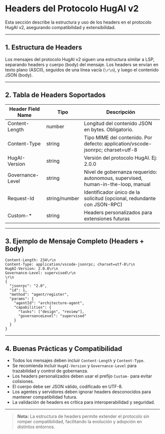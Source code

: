 # Headers del Protocolo HugAI v2

Esta sección describe la estructura y uso de los headers en el protocolo HugAI v2, asegurando compatibilidad y extensibilidad.

---

## 1. Estructura de Headers

Los mensajes del protocolo HugAI v2 siguen una estructura similar a LSP, separando headers y cuerpo (body) del mensaje. Los headers se envían en texto plano (ASCII), seguidos de una línea vacía (`\r\n`), y luego el contenido JSON (body).

---

## 2. Tabla de Headers Soportados

| Header Field Name   | Tipo    | Descripción                                                                 |
|-------------------- |---------|-----------------------------------------------------------------------------|
| Content-Length      | number  | Longitud del contenido JSON en bytes. Obligatorio.                          |
| Content-Type        | string  | Tipo MIME del contenido. Por defecto: application/vscode-jsonrpc; charset=utf-8 |
| HugAI-Version       | string  | Versión del protocolo HugAI. Ej: 2.0.0                                      |
| Governance-Level    | string  | Nivel de gobernanza requerido: autonomous, supervised, human-in-the-loop, manual |
| Request-Id          | string/number | Identificador único de la solicitud (opcional, redundante con JSON-RPC)   |
| Custom-*            | string  | Headers personalizados para extensiones futuras                              |

---

## 3. Ejemplo de Mensaje Completo (Headers + Body)

```
Content-Length: 234\r\n
Content-Type: application/vscode-jsonrpc; charset=utf-8\r\n
HugAI-Version: 2.0.0\r\n
Governance-Level: supervised\r\n
\r\n
{
  "jsonrpc": "2.0",
  "id": 1,
  "method": "agent/register",
  "params": {
    "agentId": "architecture-agent",
    "capabilities": {
      "tasks": ["design", "review"],
      "governanceLevel": "supervised"
    }
  }
}
```

---

## 4. Buenas Prácticas y Compatibilidad

- Todos los mensajes deben incluir `Content-Length` y `Content-Type`.
- Se recomienda incluir `HugAI-Version` y `Governance-Level` para trazabilidad y control de gobernanza.
- Los headers personalizados deben usar el prefijo `Custom-` para evitar colisiones.
- El cuerpo debe ser JSON válido, codificado en UTF-8.
- Los agentes y servidores deben ignorar headers desconocidos para mantener compatibilidad futura.
- La validación de headers es crítica para interoperabilidad y seguridad.

---

> **Nota:** La estructura de headers permite extender el protocolo sin romper compatibilidad, facilitando la evolución y adopción en distintos entornos. 